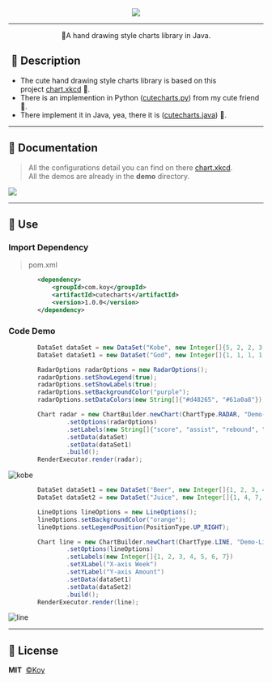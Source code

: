 <div align=center>
    <img src="https://user-images.githubusercontent.com/19553554/66697551-27384b00-ed09-11e9-9fe8-210918fdeb77.png">
</div>


-----

<p align=center>🎨A hand drawing style charts library in Java.</p>

##  📣 Description

- The cute hand drawing style charts library is based on this project [chart.xkcd](https://github.com/timqian/chart.xkcd) :rocket:.
- There is an implemention in Python ([cutecharts.py](https://github.com/cutecharts/cutecharts.py)) from my cute friend :dog:.
- There implement it in Java, yea, there it is ([cutecharts.java](https://github.com/cutecharts/cutecharts.java)) 🎨.



---

##  🔖 Documentation

> All the configurations detail you can find on there [chart.xkcd](https://timqian.com/chart.xkcd/).  
> All the demos are already in the **demo**  directory.




<img src=https://user-images.githubusercontent.com/33706142/77919719-1e93fb00-72d0-11ea-8116-e2aa4a89d64a.png />  




---

## 📝 Use

### Import Dependency
> pom.xml
```xml
        <dependency>
            <groupId>com.koy</groupId>
            <artifactId>cutecharts</artifactId>
            <version>1.0.0</version>
        </dependency>
```
### Code Demo
```java
        DataSet dataSet = new DataSet("Kobe", new Integer[]{5, 2, 2, 3, 1, 4});
        DataSet dataSet1 = new DataSet("God", new Integer[]{1, 1, 1, 1, 1, 1});

        RadarOptions radarOptions = new RadarOptions();
        radarOptions.setShowLegend(true);
        radarOptions.setShowLabels(true);
        radarOptions.setBackgroundColor("purple");
        radarOptions.setDataColors(new String[]{"#d48265", "#61a0a8"});

        Chart radar = new ChartBuilder.newChart(ChartType.RADAR, "Demo-Radar")
                .setOptions(radarOptions)
                .setLabels(new String[]{"score", "assist", "rebound", "block", "steal", "shootRate"})
                .setData(dataSet)
                .setData(dataSet1)
                .build();
        RenderExecutor.render(radar);
```  

![kobe](https://user-images.githubusercontent.com/33706142/78035089-34222700-739b-11ea-95ad-366ca54ad656.png)  


```java
        DataSet dataSet1 = new DataSet("Beer", new Integer[]{1, 2, 3, 4, 2, 5, 4});
        DataSet dataSet2 = new DataSet("Juice", new Integer[]{1, 4, 7, 4, 1, 3, 2});

        LineOptions lineOptions = new LineOptions();
        lineOptions.setBackgroundColor("orange");
        lineOptions.setLegendPosition(PositionType.UP_RIGHT);

        Chart line = new ChartBuilder.newChart(ChartType.LINE, "Demo-Line")
                .setOptions(lineOptions)
                .setLabels(new Integer[]{1, 2, 3, 4, 5, 6, 7})
                .setXLabel("X-axis Week")
                .setYLabel("Y-axis Amount")
                .setData(dataSet1)
                .setData(dataSet2)
                .build();
        RenderExecutor.render(line);
```

![line](https://user-images.githubusercontent.com/33706142/77851369-69980a80-720b-11ea-885b-a39fc54d83d9.png)



---

## 📃 License

**MIT**  [©Koy](https://github.com/Koooooo-7)
